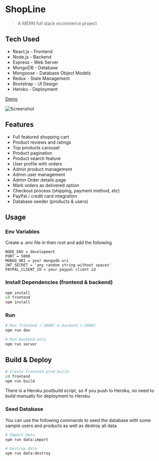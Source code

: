 # ShopLine

> A MERN full stack ecommerce project

## Tech Used

* React.js - Frontend
* Node.js - Backend
* Express - Web Server
* MongoDB - Database
* Mongoose - Database Object Models
* Redux - State Management
* Bootstrap - UI Design
* Heroku - Deployment

[Demo](https://apnidukanabhyas.herokuapp.com/)

![Screenshot](https://user-images.githubusercontent.com/44172451/177052658-a52e4101-087c-44ca-af4f-def34ba4beb8.png)


## Features

- Full featured shopping cart
- Product reviews and ratings
- Top products carousel
- Product pagination
- Product search feature
- User profile with orders
- Admin product management
- Admin user management
- Admin Order details page
- Mark orders as delivered option
- Checkout process (shipping, payment method, etc)
- PayPal / credit card integration
- Database seeder (products & users)

## Usage

### Env Variables

Create a .env file in then root and add the following

```
NODE_ENV = development
PORT = 5000
MONGO_URI = your mongodb uri
JWT_SECRET = 'any random string without spaces'
PAYPAL_CLIENT_ID = your paypal client id
```

### Install Dependencies (frontend & backend)

```bash
npm install
cd frontend
npm install
```

### Run

```bash
# Run frontend (:3000) & backend (:5000)
npm run dev

# Run backend only
npm run server
```

## Build & Deploy

```bash
# Create frontend prod build
cd frontend
npm run build
```

There is a Heroku postbuild script, so if you push to Heroku, no need to build manually for deployment to Heroku

### Seed Database

You can use the following commands to seed the database with some sample users and products as well as destroy all data

```bash
# Import data
npm run data:import

# Destroy data
npm run data:destroy
```

